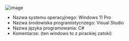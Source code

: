 ![image](https://github.com/widzewek1910/tebaliada/assets/167319752/a3f2eecb-6e76-4a72-be57-6130704a80df)
- Nazwa systemu operacyjnego: Windows 11 Pro
- Nazwa środowiska programistycnzego: Visual Studio
- Nazwa języka programowania: C#
- Komentarze: (ten windows to z pirackiej zatoki)

